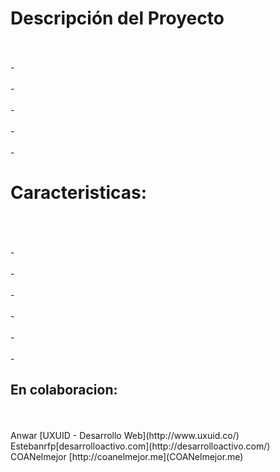 <h1>Descripción del Proyecto</h1><br>
<br>-
<br>
<br>-
<br>
<br>-
<br>
<br>-
<br>
<br>-
<br>
<h1>Caracteristicas:</h1><br>
<br>
<br>-
<br>
<br>-
<br>
<br>-
<br>
<br>-
<br>
<br>-
<br>
<br>-
<h2>En colaboracion:</h2><br>
<br>Anwar [UXUID - Desarrollo Web](http://www.uxuid.co/)
<br>Estebanrfp[desarrolloactivo.com](http://desarrolloactivo.com/)
<br>COANelmejor [http://coanelmejor.me](COANelmejor.me)